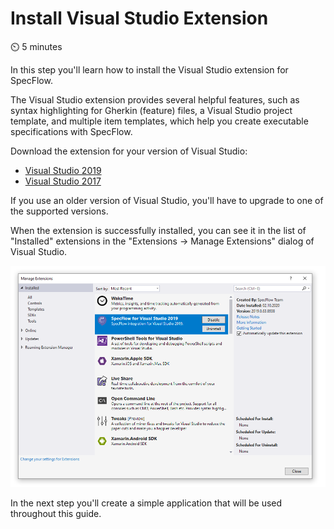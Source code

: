 Install Visual Studio Extension
===============================

⏲️ 5 minutes

In this step you'll learn how to install the Visual Studio extension for SpecFlow.

The Visual Studio extension provides several helpful features, such as syntax highlighting for Gherkin (feature) files, a Visual Studio project template, and multiple item templates, which help you create executable specifications with SpecFlow.

Download the extension for your version of Visual Studio:

- [Visual Studio 2019](https://marketplace.visualstudio.com/items?itemName=TechTalkSpecFlowTeam.SpecFlowForVisualStudio)
- [Visual Studio 2017](https://marketplace.visualstudio.com/items?itemName=TechTalkSpecFlowTeam.SpecFlowforVisualStudio2017)

If you use an older version of Visual Studio, you'll have to upgrade to one of the supported versions.

When the extension is successfully installed, you can see it in the list of "Installed" extensions in the "Extensions -> Manage Extensions" dialog of Visual Studio.

![Manage Extensions Dialog - Extension Installed](../_static/step1/extension_dialog_installed.png)

In the next step you'll create a simple application that will be used throughout this guide.
